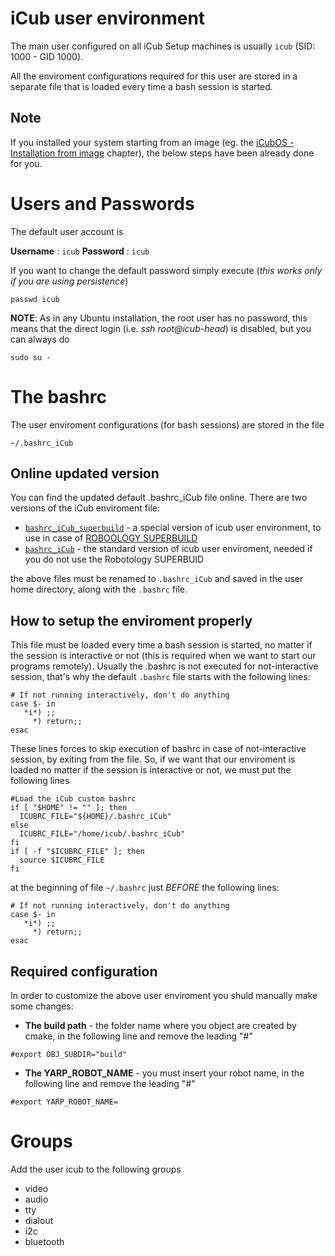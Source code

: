 # iCub user environment

The main user configured on all iCub Setup machines is usually `icub` (SID: 1000 - GID 1000).

All the enviroment configurations required for this user are stored in a separate file that is loaded every time a bash session is started.

## Note
If you installed your system starting from an image (eg. the [iCubOS - Installation from image](installation-from-image.md) chapter), the below steps have been already done for you.

# Users and Passwords

The default user account is

**Username** : `icub`
**Password** : `icub`

If you want to change the default password simply execute (*this works only if you are using persistence*)

`passwd icub`

**NOTE**: As in any Ubuntu installation, the root user has no password, this means that the direct login (i.e. *ssh root\@icub-head*) is disabled, but you can always do

`sudo su - `


# The bashrc

The user enviroment configurations (for bash sessions) are stored in the file

`~/.bashrc_iCub`

## Online updated version

You can find the updated default .bashrc_iCub file online.
There are two versions of the iCub enviroment file:

- [`bashrc_iCub_superbuild`](https://raw.githubusercontent.com/icub-tech-iit/icub-os-files/master/user-environment/bashrc_iCub_superbuild) - a special version of icub user environment, to use in case of [ROBOOLOGY SUPERBUILD](https://github.com/robotology/robotology-superbuild)
- [`bashrc_iCub`](https://raw.githubusercontent.com/icub-tech-iit/icub-os-files/master/user-environment/bashrc_iCub) - the standard version of icub user enviroment, needed if you do not use the Robotology SUPERBUID

the above files must be renamed to `.bashrc_iCub` and saved in the user home directory, along with the `.bashrc` file.

## How to setup the enviroment properly

This file must be loaded every time a bash session is started, no matter if the session is interactive or not (this is required when we want to start our programs remotely).
Usually the .bashrc is not executed for not-interactive session, that's why the default `.bashrc` file starts with the following lines:
```
# If not running interactively, don't do anything
case $- in
   *i*) ;;
     *) return;;
esac
```
These lines forces to skip execution of bashrc in case of not-interactive session, by exiting from the file.
So, if we want that our enviroment is loaded no matter if the session is interactive or not, we must put the following lines
```
#Load the iCub custom bashrc
if [ "$HOME" != "" ]; then
  ICUBRC_FILE="${HOME}/.bashrc_iCub"
else
  ICUBRC_FILE="/home/icub/.bashrc_iCub"
fi
if [ -f "$ICUBRC_FILE" ]; then
  source $ICUBRC_FILE
fi
```
at the beginning of file `~/.bashrc` just _BEFORE_ the following lines:
```
# If not running interactively, don't do anything
case $- in
   *i*) ;;
     *) return;;
esac
```

## Required configuration

In order to customize the above user enviroment you shuld manually make some changes:

- **The build path** - the folder name where you object are created by cmake, in the following line and remove the leading "#"
```
#export OBJ_SUBDIR="build"
```
- **The YARP_ROBOT_NAME** - you must insert your robot name, in the following line and remove the leading "#"
```
#export YARP_ROBOT_NAME=
```

# Groups

Add the user icub to the following groups

- video
- audio
- tty
- dialout
- i2c
- bluetooth
